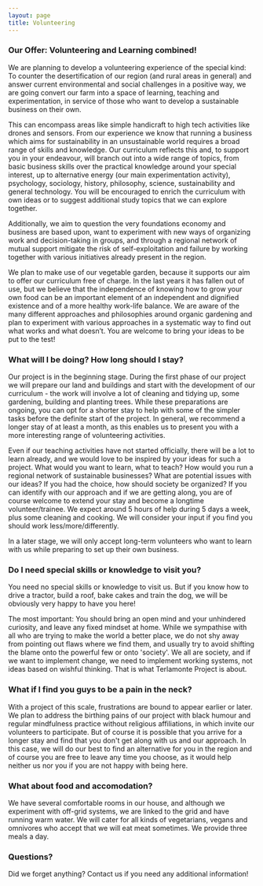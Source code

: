 ```yaml
---
layout: page
title: Volunteering
---
```


### Our Offer: Volunteering and Learning combined!

We are planning to develop a volunteering experience of the special kind: To counter the desertification of our region (and rural areas in general) and answer current environmental and social challenges in a positive way, we are going convert our farm into a space of learning, teaching and experimentation, in service of those who want to develop a sustainable business on their own.

This can encompass areas like simple handicraft to high tech activities like drones and sensors. From our experience we know that running a business which aims for sustainability in an unsustainable world requires a broad range of skills and knowledge. Our curriculum reflects this and, to support you in your endeavour, will branch out into a wide range of topics, from basic business skills over the practical knowledge around your special interest, up to alternative energy (our main experimentation activity), psychology, sociology, history, philosophy, science, sustainability and general technology. You will be encouraged to enrich the curriculum with own ideas or to suggest additional study topics that we can explore together.

Additionally, we aim to question the very foundations economy and business are based upon, want to experiment with new ways of organizing work and decision-taking in groups, and through a regional network of mutual support mitigate the risk of self-exploitation and failure by working together with various initiatives already present in the region.

We plan to make use of our vegetable garden, because it supports our aim to offer our curriculum free of charge. In the last years it has fallen out of use, but we believe that the independence of knowing how to grow your own food can be an important element of an independent and dignified existence and of a more healthy work-life balance. We are aware of the many different approaches and philosophies around organic gardening and plan to experiment with various approaches in a systematic way to find out what works and what doesn’t. You are welcome to bring your ideas to be put to the test!

### What will I be doing? How long should I stay?

Our project is in the beginning stage. During the first phase of our project we will prepare our land and buildings and start with the development of our curriculum - the work will involve a lot of cleaning and tidying up, some gardening, building and planting trees. While these preparations are ongoing, you can opt for a shorter stay to help with some of the simpler tasks before the definite start of the project. In general, we recommend a longer stay of at least a month, as this enables us to present you with a more interesting range of volunteering activities.

Even if our teaching activities have not started officially, there will be a lot to learn already, and we would love to be inspired by your ideas for such a project. What would you want to learn, what to teach? How would you run a regional network of sustainable businesses? What are potential issues with our ideas? If you had the choice, how should society be organized? If you can identify with our approach and if we are getting along, you are of course welcome to extend your stay and become a longtime volunteer/trainee. We expect around 5 hours of help during 5 days a week, plus some cleaning and cooking. We will consider your input if you find you should work less/more/differently.

In a later stage, we will only accept long-term volunteers who want to learn with us while preparing to set up their own business.

### Do I need special skills or knowledge to visit you?

You need no special skills or knowledge to visit us. But if you know how to drive a tractor, build a roof, bake cakes and train the dog, we will be obviously very happy to have you here!

The most important: You should bring an open mind and your unhindered curiosity, and leave any fixed mindset at home. While we sympathise with all who are trying to make the world a better place, we do not shy away from pointing out flaws where we find them, and usually try to avoid shifting the blame onto the powerful few or onto 'society'. We all are society, and if we want to implement change, we need to implement working systems, not ideas based on wishful thinking. That is what Terlamonte Project is about.

### What if I find you guys to be a pain in the neck?

With a project of this scale, frustrations are bound to appear earlier or later. We plan to address the birthing pains of our project with black humour and regular mindfulness practice without religious affiliations, in which invite our volunteers to participate.
But of course it is possible that you arrive for a longer stay and find that you don't get along with us and our approach. In this case, we will do our best to find an alternative for you in the region and of course you are free to leave any time you choose, as it would help neither us nor you if you are not happy with being here.

### What about food and accomodation?

We have several comfortable rooms in our house, and although we experiment with off-grid systems, we are linked to the grid and have running warm water. We will cater for all kinds of vegetarians, vegans and omnivores who accept that we will eat meat sometimes. We provide three meals a day.

### Questions?

Did we forget anything? Contact us if you need any additional information!
